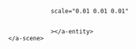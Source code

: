 <!DOCTYPE html>
<html>
<head>
    <script src="https://aframe.io/releases/1.5.0/aframe.min.js"></script>
</head>
<body>
    <a-scene>
        <a-assets>
            <a-asset-item id="book" src="compute/HLO/Atari-SC1425-Monitor.gltf"></a-asset-item>
        </a-assets>    
        <a-entity gltf-model="#computer" position="0 0 0">
				
				scale="0.01 0.01 0.01"
				
				
				></a-entity>
    </a-scene>
</body>
</html>

